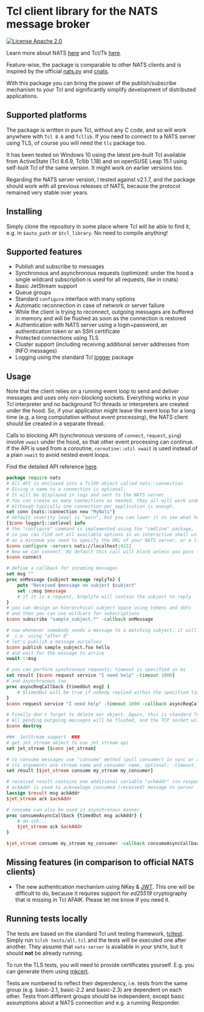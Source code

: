 # Tcl client library for the NATS message broker

[![License Apache 2.0](https://img.shields.io/badge/License-Apache2-blue.svg)](https://www.apache.org/licenses/LICENSE-2.0)

Learn more about NATS [here](https://nats.io) and Tcl/Tk [here](https://www.tcl.tk/).

Feature-wise, the package is comparable to other NATS clients and is inspired by the official [nats.py](https://github.com/nats-io/nats.py) and [cnats](https://github.com/nats-io/nats.c).

With this package you can bring the power of the publish/subscribe mechanism to your Tcl and significantly simplify development of distributed applications.

## Supported platforms

The package is written in pure Tcl, without any C code, and so will work anywhere with `Tcl 8.6` and `Tcllib`. If you need to connect to a NATS server using TLS, of course you will need the `tls` package too.

It has been tested on Windows 10 using the latest pre-built Tcl available from ActiveState (Tcl 8.6.9, Tcllib 1.18) and on openSUSE Leap 15.1 using self-built Tcl of the same version. It might work on earlier versions too.

Regarding the NATS server version, I tested against v2.1.7, and the package should work with all previous releases of NATS, because the protocol remained very stable over years.

## Installing
Simply clone the repository in some place where Tcl will be able to find it, e.g. in `$auto_path` or `$tcl_library`. No need to compile anything!

## Supported features
- Publish and subscribe to messages
- Synchronous and asynchronous requests (optimized: under the hood a single wildcard subscription is used for all requests, like in cnats)
- Basic JetStream support
- Queue groups
- Standard `configure` interface with many options
- Automatic reconnection in case of network or server failure
- While the client is trying to reconnect, outgoing messages are buffered in memory and will be flushed as soon as the connection is restored
- Authentication with NATS server using a login+password, an authentication token or an SSH certificate
- Protected connections using TLS
- Cluster support (including receiving additional server addresses from INFO messages)
- Logging using the standard Tcl [logger](https://core.tcl-lang.org/tcllib/doc/trunk/embedded/md/tcllib/files/modules/log/logger.md) package

## Usage

Note that the client relies on a running event loop to send and deliver messages and uses only non-blocking sockets. Everything works in your Tcl interpreter and no background Tcl threads or interpreters are created under the hood. So, if your application might leave the event loop for a long time (e.g. a long computation without event processing), the NATS client should be created in a separate thread.

Calls to blocking API (synchronous versions of `connect`, `request`, `ping`) involve `vwait` under the hood, so that other event processing can continue. If the API is used from a coroutine, `coroutine::util vwait` is used instead of a plain `vwait` to avoid nested event loops.

Find the detailed API reference [here](API.md).

```Tcl
package require nats
# All API is enclosed into a TclOO object called nats::connection
# Giving a name to a connection is optional. 
# It will be displayed in logs and sent to the NATS server
# You can create as many connections as needed, they all will work independently. 
# Although typically one connection per application is enough.
set conn [nats::connection new "MyNats"]
# default severity level is "warn", but you can lower it to see what happens under the hood
[$conn logger]::setlevel info
# the "configure" command is implemented using the "cmdline" package, 
# so you can find out all available options in an interactive shell using -?
# as a minimum you need to specify the URL of your NATS server, or a list of URLs
$conn configure -servers nats://localhost:4222 
# Now we can connect. By default this call will block unless you pass -async option.
$conn connect

# define a callback for incoming messages
set msg ""
proc onMessage {subject message replyTo} {
    puts "Received $message on subject $subject"
    set ::msg $message
    # if it is a request, $replyTo will contain the subject to reply
}
# you can design an hierarchical subject space using tokens and dots
# and then you can use wildcars for subscriptions
$conn subscribe "sample_subject.*" -callback onMessage

# now whenever somebody sends a message to a matching subject, it will be delivered from the event loop,
#  i.e. using "after 0"
# let's publish a message ourselves
$conn publish sample_subject.foo hello
# and wait for the message to arrive
vwait ::msg

# you can perform synchronous requests; timeout is specified in ms
set result [$conn request service "I need help" -timeout 1000]
# and asynchronous too
proc asyncReqCallback {timedOut msg} {
    # $timedOut will be true if nobody replied within the specified timeout
}
$conn request service "I need help" -timeout 1000 -callback asyncReqCallback

# Finally don't forget to delete our object. Again, this is standard TclOO.
# All pending outgoing messages will be flushed, and the TCP socket will be closed.
$conn destroy

###  JetStream support  ###
# get jet_stream object to use jet stream api
set jet_stream [$conn jet_stream]

# to consume messages use "consume" method (pull consumer) in sync or async form
# its arguments are stream name and consumer name, optional: -timeout, -callback as in original request method
set result [$jet_stream consume my_stream my_consumer]

# received result contains one additional variable "ackAddr" (so response is list in form {message ackAddr})
# ackAddr is used to acknowlege consumed (received) message to server
lassign $result msg ackAddr
$jet_stream ack $ackAddr

# consume can also be used in asynchronous manner
proc consumeAsyncCallback {timedOut msg ackAddr} {
    # do sth...
    $jet_stream ack $ackAddr
}

$jet_stream consume my_stream my_consumer -callback consumeAsyncCallback -timeout 1000
```

## Missing features (in comparison to official NATS clients)
- The new authentication mechanism using NKey & [JWT](https://docs.nats.io/developing-with-nats/security/creds). This one will be difficult to do, because it requires support for _ed25519_ cryptography that is missing in Tcl AFAIK. Please let me know if you need it.

## Running tests locally
The tests are based on the standard Tcl unit testing framework, [tcltest](https://www.tcl.tk/man/tcl8.6/TclCmd/tcltest.htm). Simply run `tclsh tests/all.tcl` and the tests will be executed one after another. They assume that `nats-server` is available in your `$PATH`, but it should **not** be already running. 

To run the TLS tests, you will need to provide certificates yourself. E.g. you can generate them using [mkcert](https://docs.nats.io/nats-server/configuration/securing_nats/tls#self-signed-certificates-for-testing).

Tests are numbered to reflect their dependency, i.e. tests from the same group (e.g. basic-2.1, basic-2.2 and basic-2.3) are dependent on each other. Tests from different groups should be independent, except basic assumptions about a NATS connection and e.g. a running Responder.